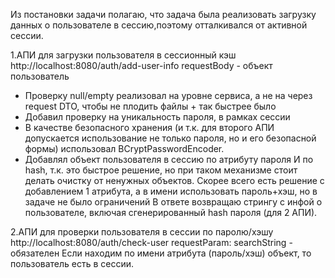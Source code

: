 Из постановки задачи полагаю, что задача была реализовать загрузку данных о пользователе в сессию,поэтому отталкивался от активной сессии.

1.АПИ для загрузки пользователя в сессионный кэш http://localhost:8080/auth/add-user-info
requestBody - объект пользователь
- Проверку null/empty реализовал на уровне сервиса, а не на через request DTO, чтобы не плодить файлы + так быстрее было
- Добавил проверку на уникальность пароля, в рамках сессии
- В качестве безопасного хранения (и т.к. для второго АПИ допускается использование не только пароля, но и его безопасной формы)
использовал BCryptPasswordEncoder.
- Добавлял объект пользователя в сессию по атрибуту пароля И по hash, т.к. это быстрое решение, но при таком механизме стоит делать очистку от ненужных объектов.
Скорее всего есть решение с добавлением 1 атрибута, а в имени использовать пароль+хэш, но в задаче не было ограничений
В ответе возвращаю стрингу с инфой о пользователе, включая сгенерированный hash пароля (для 2 АПИ).

2.АПИ для проверки пользователя в сессии по паролю/хэшу http://localhost:8080/auth/check-user
requestParam: searchString - обязателен
Если находим по имени атрибута (пароль/хэш) объект, то пользователь есть в сессии.